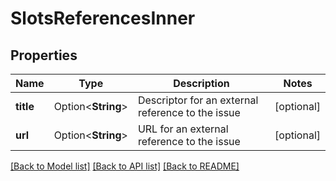 # SlotsReferencesInner

## Properties

Name | Type | Description | Notes
------------ | ------------- | ------------- | -------------
**title** | Option<**String**> | Descriptor for an external reference to the issue | [optional]
**url** | Option<**String**> | URL for an external reference to the issue | [optional]

[[Back to Model list]](../README.md#documentation-for-models) [[Back to API list]](../README.md#documentation-for-api-endpoints) [[Back to README]](../README.md)


